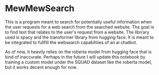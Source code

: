 # MewMewSearch
This is a program meant to search for potentially useful information when the user requests for a web search from the searched website. The goal is to find text that relates to the user's request from a website. The librrary used is spacy and the transformer library from hugging face. It is meant to be integrated to fullfill the websearch capabiltiies of an ai chatbot.

As of now, it heavily relies on the roberta model from hugging face that is kind of inaccurate. Perhaps in the future I will update this notebook by training a custom model under the SQUAD dataset like the roberta model, but it works decent enough for now.
